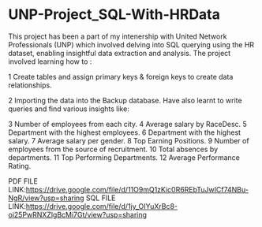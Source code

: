 # UNP-Project_SQL-With-HRData

This project has been a part of my intenership with United Network Professionals (UNP) which involved delving into SQL querying using the HR dataset, enabling insightful data extraction and analysis. The project involved learning how to :

1 Create tables and assign primary keys & foreign keys to create data relationships.

2 Importing the data into the Backup database. Have also learnt to write queries and find various insights like:

3 Number of employees from each city.
4 Average salary by RaceDesc.
5 Department with the highest employees.
6 Department with the highest salary.
7 Average salary per gender.
8 Top Earning Positions.
9 Number of employees from the source of recruitment.
10 Total absences by departments.
11 Top Performing Departments.
12 Average Performance Rating.

PDF FILE LINK:https://drive.google.com/file/d/11O9mQ1zKic0R6REbTuJwICf74NBu-NgR/view?usp=sharing
SQL FILE LINK:https://drive.google.com/file/d/1jy_OIYuXrBc8-oi25PwRNXZlgBcMi7Gt/view?usp=sharing
